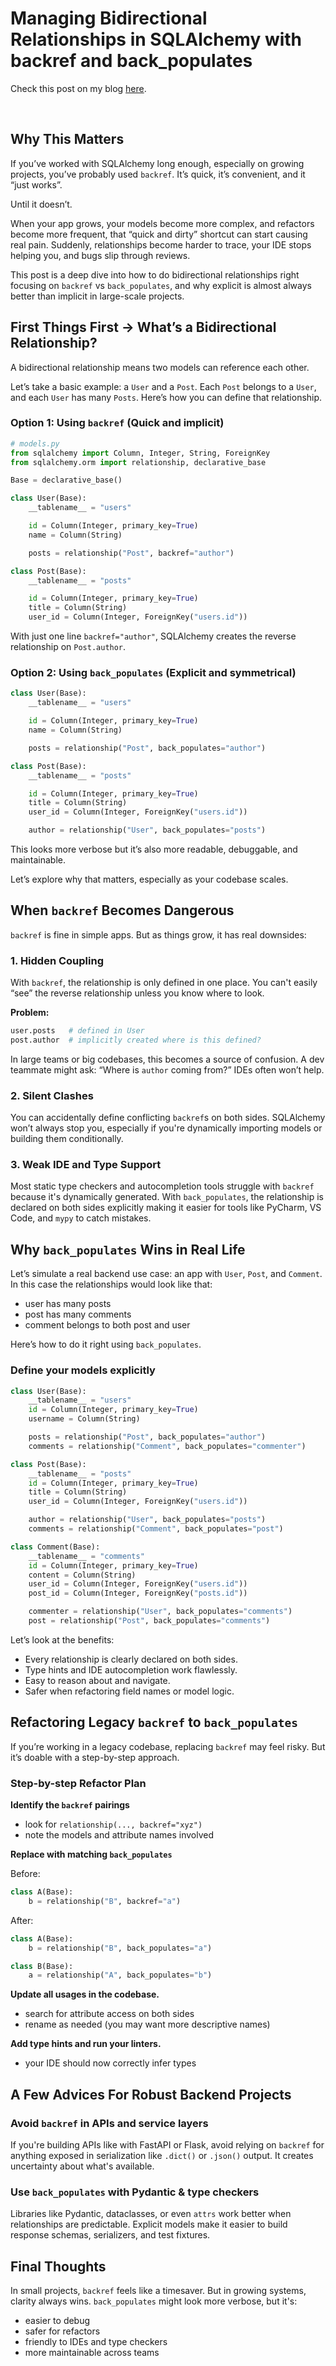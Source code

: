 # Managing Bidirectional Relationships in SQLAlchemy with backref and back_populates

Check this post on my blog [here](https://hevalhazalkurt.com/blog/managing-bidirectional-relationships-in-sqlalchemy-with-backref-and-back_populates/).

<br>

## Why This Matters

If you’ve worked with SQLAlchemy long enough, especially on growing projects, you’ve probably used `backref`. It’s quick, it’s convenient, and it “just works”.

Until it doesn’t.

When your app grows, your models become more complex, and refactors become more frequent, that “quick and dirty” shortcut can start causing real pain. Suddenly, relationships become harder to trace, your IDE stops helping you, and bugs slip through reviews.

This post is a deep dive into how to do bidirectional relationships right focusing on `backref` vs `back_populates`, and why explicit is almost always better than implicit in large-scale projects.

## First Things First → What’s a Bidirectional Relationship?

A bidirectional relationship means two models can reference each other. 

Let’s take a basic example: a `User` and a `Post`. Each `Post` belongs to a `User`, and each `User` has many `Posts`. Here’s how you can define that relationship.

### Option 1: Using `backref` (Quick and implicit)

```python
# models.py
from sqlalchemy import Column, Integer, String, ForeignKey
from sqlalchemy.orm import relationship, declarative_base

Base = declarative_base()

class User(Base):
    __tablename__ = "users"

    id = Column(Integer, primary_key=True)
    name = Column(String)

    posts = relationship("Post", backref="author")

class Post(Base):
    __tablename__ = "posts"

    id = Column(Integer, primary_key=True)
    title = Column(String)
    user_id = Column(Integer, ForeignKey("users.id"))
```

With just one line `backref="author"`, SQLAlchemy creates the reverse relationship on `Post.author`.

### Option 2: Using `back_populates` (Explicit and symmetrical)

```python
class User(Base):
    __tablename__ = "users"

    id = Column(Integer, primary_key=True)
    name = Column(String)

    posts = relationship("Post", back_populates="author")

class Post(Base):
    __tablename__ = "posts"

    id = Column(Integer, primary_key=True)
    title = Column(String)
    user_id = Column(Integer, ForeignKey("users.id"))

    author = relationship("User", back_populates="posts")
```

This looks more verbose but it’s also more readable, debuggable, and maintainable.

Let’s explore why that matters, especially as your codebase scales.

## When `backref` Becomes Dangerous

`backref` is fine in simple apps. But as things grow, it has real downsides:

### 1. Hidden Coupling

With `backref`, the relationship is only defined in one place. You can't easily “see” the reverse relationship unless you know where to look.

**Problem:**

```python
user.posts   # defined in User
post.author  # implicitly created where is this defined?
```

In large teams or big codebases, this becomes a source of confusion. A dev teammate might ask: “Where is `author` coming from?” IDEs often won’t help.

### 2. Silent Clashes

You can accidentally define conflicting `backref`s on both sides. SQLAlchemy won’t always stop you, especially if you're dynamically importing models or building them conditionally.

### 3. Weak IDE and Type Support

Most static type checkers and autocompletion tools struggle with `backref` because it's dynamically generated. With `back_populates`, the relationship is declared on both sides explicitly making it easier for tools like PyCharm, VS Code, and `mypy` to catch mistakes.

## Why `back_populates` Wins in Real Life

Let’s simulate a real backend use case: an app with `User`, `Post`, and `Comment`. In this case the relationships would look like that:

- user has many posts
- post has many comments
- comment belongs to both post and user

Here’s how to do it right using `back_populates`.

### Define your models explicitly

```python
class User(Base):
    __tablename__ = "users"
    id = Column(Integer, primary_key=True)
    username = Column(String)

    posts = relationship("Post", back_populates="author")
    comments = relationship("Comment", back_populates="commenter")

class Post(Base):
    __tablename__ = "posts"
    id = Column(Integer, primary_key=True)
    title = Column(String)
    user_id = Column(Integer, ForeignKey("users.id"))

    author = relationship("User", back_populates="posts")
    comments = relationship("Comment", back_populates="post")

class Comment(Base):
    __tablename__ = "comments"
    id = Column(Integer, primary_key=True)
    content = Column(String)
    user_id = Column(Integer, ForeignKey("users.id"))
    post_id = Column(Integer, ForeignKey("posts.id"))

    commenter = relationship("User", back_populates="comments")
    post = relationship("Post", back_populates="comments")
```

Let’s look at the benefits:

- Every relationship is clearly declared on both sides.
- Type hints and IDE autocompletion work flawlessly.
- Easy to reason about and navigate.
- Safer when refactoring field names or model logic.

## Refactoring Legacy `backref` to `back_populates`

If you’re working in a legacy codebase, replacing `backref` may feel risky. But it’s doable with a step-by-step approach.

### Step-by-step Refactor Plan

**Identify the `backref` pairings**

- look for `relationship(..., backref="xyz")`
- note the models and attribute names involved

**Replace with matching `back_populates`**

Before:

```python
class A(Base):
    b = relationship("B", backref="a")
```

After:

```python
class A(Base):
    b = relationship("B", back_populates="a")

class B(Base):
    a = relationship("A", back_populates="b")
```

**Update all usages in the codebase.**

- search for attribute access on both sides
- rename as needed (you may want more descriptive names)

**Add type hints and run your linters.**

- your IDE should now correctly infer types

## A Few Advices For Robust Backend Projects

### Avoid `backref` in APIs and service layers

If you're building APIs like with FastAPI or Flask, avoid relying on `backref` for anything exposed in serialization like `.dict()` or `.json()` output. It creates uncertainty about what's available.

### Use `back_populates` with Pydantic & type checkers

Libraries like Pydantic, dataclasses, or even `attrs` work better when relationships are predictable. Explicit models make it easier to build response schemas, serializers, and test fixtures.

## Final Thoughts

In small projects, `backref` feels like a timesaver. But in growing systems, clarity always wins. `back_populates` might look more verbose, but it's:

- easier to debug
- safer for refactors
- friendly to IDEs and type checkers
- more maintainable across teams
